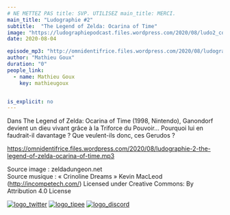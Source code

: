```yaml
---
# NE METTEZ PAS title: SVP. UTILISEZ main_title: MERCI.
main_title: "Ludographie #2"
subtitle:  "The Legend of Zelda: Ocarina of Time"
image: "https://ludographiepodcast.files.wordpress.com/2020/08/ludo2_couv.png"
date: 2020-08-04

episode_mp3: "http://omnidentifrice.files.wordpress.com/2020/08/ludographie-2-the-legend-of-zelda-ocarina-of-time.mp3"
author: "Mathieu Goux"
duration: "0"
people_link: 
  - name: Mathieu Goux
    key: mathieugoux


is_explicit: no
---
```


<PodcastHeader/>

<!-- ECRIRE LA DESCRIPTION DE L'EPISODE SOUS CETTE LIGNE -->
<p>Dans The Legend of Zelda: Ocarina of Time (1998, Nintendo), Ganondorf devient un dieu vivant grâce à la Triforce du Pouvoir… Pourquoi lui en faudrait-il davantage ? Que veulent-ils donc, ces Gerudos ?</p>
<p></p>
<a href="https://omnidentifrice.files.wordpress.com/2020/08/ludographie-2-the-legend-of-zelda-ocarina-of-time.mp3" rel="nofollow">https://omnidentifrice.files.wordpress.com/2020/08/ludographie-2-the-legend-of-zelda-ocarina-of-time.mp3</a>
 
 
 
 
 
 
<p>Source image : zeldadungeon.net<br>
Source musique : «&nbsp;Crinoline Dreams&nbsp;» Kevin MacLeod (<a title="http://incompetech.com/" href="http://incompetech.com/" rel="nofollow">http://incompetech.com/</a>) Licensed under Creative Commons: By Attribution 4.0 License</p>


<tr>
<td><a href="https://twitter.com/Gouximan" rel="nofollow"><img src="https://ludographiepodcast.files.wordpress.com/2020/08/logo_twitter-1.png?w=750" alt="logo_twitter"></a></td>
<td><a href="http://fr.tipeee.com/calvinball" rel="nofollow"><img src="https://ludographiepodcast.files.wordpress.com/2020/08/logo_tipee-1.png?w=750" alt="logo_tipee"></a></td>
<td><a href="https://discord.com/invite/4RnA9v7" rel="nofollow"><img src="https://ludographiepodcast.files.wordpress.com/2020/08/logo_discord-1.png?w=750" alt="logo_discord"></a></td>
</tr>


 
<p></p>


